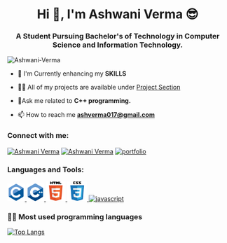 <h1 align="center">Hi 👋, I'm Ashwani Verma 😎 </h1>
<h3 align="center">A Student Pursuing Bachelor's of Technology in Computer Science and Information Technology.</h3>

<p align="left"> <img src="https://komarev.com/ghpvc/?username=Ashwani-Verma-07&label=Profile%20views&color=0e75b6&style=flat" alt="Ashwani-Verma" /> </p>

- 🌱 I'm Currently enhancing my **SKILLS**

- 👨‍💻 All of my projects are available under [Project Section](https://github.com/Ashwani-Verma-07)

- 💬Ask me related to **C++ programming.**

- 📫 How to reach me **ashverma017@gmail.com**

<h3 align="left">Connect with me:</h3>
<p align="left">
<a href="https://www.linkedin.com/in/ashwani-verma-64953820a/" target="blank"><img align="center" src="https://www.maryville.edu/wp-content/uploads/2015/11/Linkedin-logo-1-550x550-300x300.png" alt="Ashwani Verma" height="45" width="45" /></a>
<a href="https://instagram.com/ashwani017/" target="blank"><img align="center"src="https://upload.wikimedia.org/wikipedia/commons/thumb/a/a5/Instagram_icon.png/2048px-Instagram_icon.png" alt="Ashwani Verma" height="30" width="30" /></a>
<a href="https://portfolio-93def.web.app/" target="blank"><img align="center" src="https://static.vecteezy.com/system/resources/previews/004/753/030/original/portfolio-icon-shadowed-detailed-portfolio-logo-free-vector.jpg" alt="portfolio" height="30" width="35"/></a>
</p>

<h3 align="left">Languages and Tools:</h3>
<p align="left"><a href="https://www.cprogramming.com/" target="_blank" rel="noreferrer"> <img src="https://raw.githubusercontent.com/devicons/devicon/master/icons/c/c-original.svg" alt="c" width="40" height="40"/> </a> 
<a href="https://www.w3schools.com/cpp/" target="_blank" rel="noreferrer"> <img src="https://raw.githubusercontent.com/devicons/devicon/master/icons/cplusplus/cplusplus-original.svg" alt="cplusplus" width="40" height="40"/> </a>
<a href="https://www.w3.org/html/" target="_blank" rel="noreferrer"> <img src="https://raw.githubusercontent.com/devicons/devicon/master/icons/html5/html5-original-wordmark.svg" alt="html5" width="45" height="45"/> </a> 
<a href="https://www.w3schools.com/css/" target="_blank" rel="noreferrer"> <img src="https://raw.githubusercontent.com/devicons/devicon/master/icons/css3/css3-original-wordmark.svg" alt="css3" width="45" height="45"/> </a> 
<a href="https://www.w3schools.com/js/" target="_blank" ><img src="https://upload.wikimedia.org/wikipedia/commons/thumb/9/99/Unofficial_JavaScript_logo_2.svg/480px-Unofficial_JavaScript_logo_2.svg.png" alt="javascript" width="35" height="35"/></a>


<h3> 👨‍💻 Most used programming languages</h3>

[![Top Langs](https://github-readme-stats.vercel.app/api/top-langs/?username=Ashwani-Verma-07&theme=dracula)](https://github.com/Ashwani-Verma-07/github-readme-stats)

